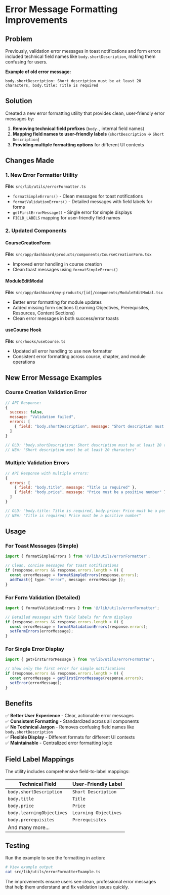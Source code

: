 # Error Message Formatting Improvements

## Problem
Previously, validation error messages in toast notifications and form errors included technical field names like `body.shortDescription`, making them confusing for users.

**Example of old error message:**
```
body.shortDescription: Short description must be at least 20 characters, body.title: Title is required
```

## Solution
Created a new error formatting utility that provides clean, user-friendly error messages by:

1. **Removing technical field prefixes** (`body.`, internal field names)
2. **Mapping field names to user-friendly labels** (`shortDescription` → `Short Description`)
3. **Providing multiple formatting options** for different UI contexts

## Changes Made

### 1. New Error Formatter Utility
**File:** `src/lib/utils/errorFormatter.ts`

- `formatSimpleErrors()` - Clean messages for toast notifications
- `formatValidationErrors()` - Detailed messages with field labels for forms
- `getFirstErrorMessage()` - Single error for simple displays
- `FIELD_LABELS` mapping for user-friendly field names

### 2. Updated Components

#### CourseCreationForm
**File:** `src/app/dashboard/products/components/CourseCreationForm.tsx`
- Improved error handling in course creation
- Clean toast messages using `formatSimpleErrors()`

#### ModuleEditModal  
**File:** `src/app/dashboard/my-products/[id]/components/ModuleEditModal.tsx`
- Better error formatting for module updates
- Added missing form sections (Learning Objectives, Prerequisites, Resources, Content Sections)
- Clean error messages in both success/error toasts

#### useCourse Hook
**File:** `src/hooks/useCourse.ts`
- Updated all error handling to use new formatter
- Consistent error formatting across course, chapter, and module operations

## New Error Message Examples

### Course Creation Validation Error
```javascript
// API Response:
{
  success: false,
  message: "Validation failed",
  errors: [
    { field: "body.shortDescription", message: "Short description must be at least 20 characters" }
  ]
}

// OLD: "body.shortDescription: Short description must be at least 20 characters"
// NEW: "Short description must be at least 20 characters"
```

### Multiple Validation Errors
```javascript
// API Response with multiple errors:
{
  errors: [
    { field: "body.title", message: "Title is required" },
    { field: "body.price", message: "Price must be a positive number" }
  ]
}

// OLD: "body.title: Title is required, body.price: Price must be a positive number"
// NEW: "Title is required; Price must be a positive number"
```

## Usage

### For Toast Messages (Simple)
```typescript
import { formatSimpleErrors } from '@/lib/utils/errorFormatter';

// Clean, concise messages for toast notifications
if (response.errors && response.errors.length > 0) {
  const errorMessage = formatSimpleErrors(response.errors);
  addToast({ type: "error", message: errorMessage });
}
```

### For Form Validation (Detailed)
```typescript
import { formatValidationErrors } from '@/lib/utils/errorFormatter';

// Detailed messages with field labels for form displays
if (response.errors && response.errors.length > 0) {
  const errorMessage = formatValidationErrors(response.errors);
  setFormErrors(errorMessage);
}
```

### For Single Error Display
```typescript
import { getFirstErrorMessage } from '@/lib/utils/errorFormatter';

// Show only the first error for simple notifications
if (response.errors && response.errors.length > 0) {
  const errorMessage = getFirstErrorMessage(response.errors);
  setError(errorMessage);
}
```

## Benefits

✅ **Better User Experience** - Clear, actionable error messages  
✅ **Consistent Formatting** - Standardized across all components  
✅ **No Technical Jargon** - Removes confusing field names like `body.shortDescription`  
✅ **Flexible Display** - Different formats for different UI contexts  
✅ **Maintainable** - Centralized error formatting logic  

## Field Label Mappings

The utility includes comprehensive field-to-label mappings:

| Technical Field | User-Friendly Label |
|----------------|-------------------|
| `body.shortDescription` | `Short Description` |
| `body.title` | `Title` |
| `body.price` | `Price` |
| `body.learningObjectives` | `Learning Objectives` |
| `body.prerequisites` | `Prerequisites` |
| And many more... |

## Testing

Run the example to see the formatting in action:
```bash
# View example output
cat src/lib/utils/errorFormatterExample.ts
```

The improvements ensure users see clean, professional error messages that help them understand and fix validation issues quickly.
